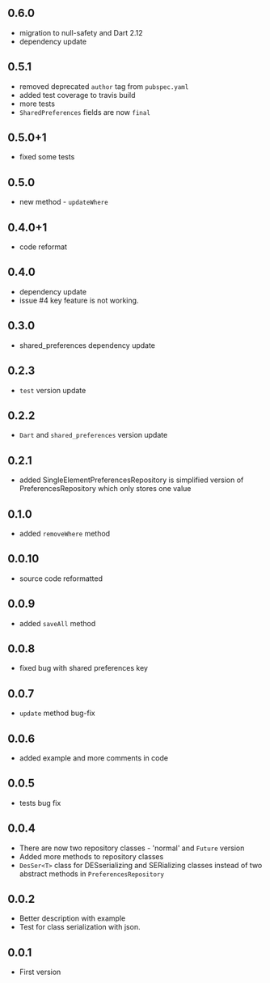 ## 0.6.0
* migration to null-safety and Dart 2.12
* dependency update

## 0.5.1
* removed deprecated `author` tag from `pubspec.yaml`
* added test coverage to travis build
* more tests
* `SharedPreferences` fields are now `final`

## 0.5.0+1
* fixed some tests

## 0.5.0
* new method - `updateWhere`

## 0.4.0+1
* code reformat

## 0.4.0
* dependency update
* issue #4 key feature is not working.

## 0.3.0
* shared_preferences dependency update

## 0.2.3
* `test` version update

## 0.2.2
* `Dart` and `shared_preferences` version update

## 0.2.1
* added SingleElementPreferencesRepository is simplified version of PreferencesRepository 
which only stores one value

## 0.1.0
* added `removeWhere` method

## 0.0.10
* source code reformatted

## 0.0.9
* added `saveAll` method 

## 0.0.8
* fixed bug with shared preferences key

## 0.0.7
* `update` method bug-fix

## 0.0.6
* added example and more comments in code

## 0.0.5
* tests bug fix

## 0.0.4
* There are now two repository classes - 'normal' and `Future` version
* Added more methods to repository classes
* `DesSer<T>` class for DESserializing and SERializing classes instead of two abstract methods in `PreferencesRepository`

## 0.0.2
* Better description with example
* Test for class serialization with json.

## 0.0.1

* First version
